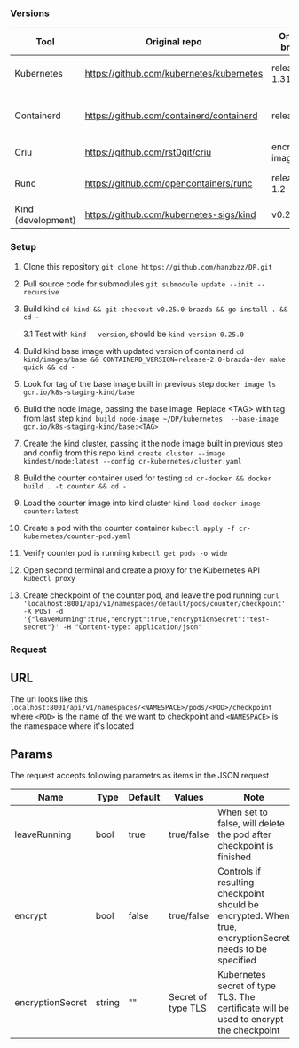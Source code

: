 ### Versions

| Tool               | Original repo                            | Original branch  | Forked repo                            | Forked branch          |
|--------------------|------------------------------------------|------------------|----------------------------------------|------------------------|
| Kubernetes         | https://github.com/kubernetes/kubernetes | release-1.31     | https://github.com/hanzbzz/kubernetes/ | release-1.31-brazda    |
| Containerd         | https://github.com/containerd/containerd | release/2.0      | https://github.com/hanzbzz/containerd/ | release-2.0-brazda-dev |
| Criu               | https://github.com/rst0git/criu          | encrypted-images | https://github.com/hanzbzz/criu/       | encrypted-images       |
| Runc               | https://github.com/opencontainers/runc   | release-1.2      | https://github.com/hanzbzz/runc/       | release-1.2-brazda     |
| Kind (development) | https://github.com/kubernetes-sigs/kind  | v0.25.0          | https://github.com/hanzbzz/kind/       | v0.25.0-brazda         |

### Setup

1. Clone this repository `git clone https://github.com/hanzbzz/DP.git`
2. Pull source code for submodules `git submodule update --init --recursive`
3. Build kind `cd kind && git checkout v0.25.0-brazda && go install . && cd -`

    3.1 Test with `kind --version`, should be `kind version 0.25.0`
4. Build kind base image with updated version of containerd `cd kind/images/base && CONTAINERD_VERSION=release-2.0-brazda-dev make quick && cd -`
5. Look for tag of the base image built in previous step `docker image ls gcr.io/k8s-staging-kind/base`
6. Build the node image, passing the base image. Replace \<TAG\> with tag from last step `kind build node-image ~/DP/kubernetes  --base-image gcr.io/k8s-staging-kind/base:<TAG>`
7. Create the kind cluster, passing it the node image built in previous step and config from this repo `kind create cluster --image kindest/node:latest --config cr-kubernetes/cluster.yaml`
8. Build the counter container used for testing `cd cr-docker && docker build . -t counter && cd -`
9. Load the counter image into kind cluster `kind load docker-image counter:latest`
10. Create a pod with the counter container `kubectl apply -f cr-kubernetes/counter-pod.yaml`
11. Verify counter pod is running `kubectl get pods -o wide`
12. Open second terminal and create a proxy for the Kubernetes API `kubectl proxy`
13. Create checkpoint of the counter pod, and leave the pod running `curl 'localhost:8001/api/v1/namespaces/default/pods/counter/checkpoint' -X POST -d '{"leaveRunning":true,"encrypt":true,"encryptionSecret":"test-secret"}' -H "Content-type: application/json"`

### Request

## URL

The url looks like this `localhost:8001/api/v1/namespaces/<NAMESPACE>/pods/<POD>/checkpoint`
where `<POD>` is the name of the we want to checkpoint and `<NAMESPACE>` is the namespace where it's located

## Params

The request accepts following parametrs as items in the JSON request

| Name             | Type   | Default | Values             | Note                                                                                                    |
|------------------|--------|---------|--------------------|---------------------------------------------------------------------------------------------------------|
| leaveRunning     | bool   | true    | true/false         | When set to false, will delete the pod after checkpoint is finished                                     |
| encrypt          | bool   | false   | true/false         | Controls if resulting checkpoint should be encrypted. When true, encryptionSecret needs to be specified |
| encryptionSecret | string | ""      | Secret of type TLS | Kubernetes secret of type TLS. The certificate will be used to encrypt the checkpoint                   |
